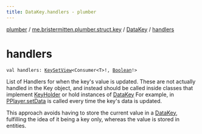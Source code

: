 ```yaml
---
title: DataKey.handlers - plumber
---
```


[plumber](../../index.html) / [me.bristermitten.plumber.struct.key](../index.html) / [DataKey](index.html) / [handlers](./handlers.html)

# handlers

`val handlers: `[`KeySetView`](https://docs.oracle.com/javase/6/docs/api/java/util/concurrent/ConcurrentHashMap/KeySetView.html)`<Consumer<T>!, `[`Boolean`](https://kotlinlang.org/api/latest/jvm/stdlib/kotlin/-boolean/index.html)`!>`

List of Handlers for when the key's value is updated.
These are not actually handled in the Key object, and instead should be called inside
classes that implement [KeyHolder](../-key-holder/index.html) or hold instances of [DataKey](index.html)
For example, in [PPlayer.setData](exec-handlers.html) is called every time the key's data is updated.

This approach avoids having to store the current value in a [DataKey](index.html), fulfilling the idea of it being a key only,
whereas the value is stored in entities.

